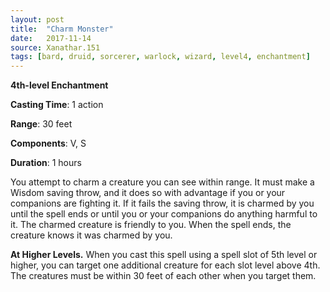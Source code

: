 ```yaml
---
layout: post
title:  "Charm Monster"
date:   2017-11-14
source: Xanathar.151
tags: [bard, druid, sorcerer, warlock, wizard, level4, enchantment]
---
```


**4th-level Enchantment**

**Casting Time**: 1 action

**Range**: 30 feet

**Components**: V, S

**Duration**: 1 hours

You attempt to charm a creature you can see within range. It must make a Wisdom saving throw, and it does so with advantage if you or your companions are fighting it. If it fails the saving throw, it is charmed by you until the spell ends or until you or your companions do anything harmful to it. The charmed creature is friendly to you. When the spell ends, the creature knows it was charmed by you. 

**At Higher Levels.** When you cast this spell using a spell slot of 5th level or higher, you can target one additional creature for each slot level above 4th. The creatures must be within 30 feet of each other when you target them. 
